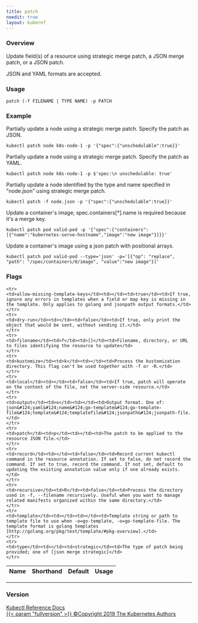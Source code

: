 ```yaml
---
title: patch
noedit: true
layout: kuberef
---
```


### Overview
Update field(s) of a resource using strategic merge patch, a JSON merge patch, or a JSON patch.

 JSON and YAML formats are accepted.

### Usage

`patch (-f FILENAME | TYPE NAME) -p PATCH`


### Example

 Partially update a node using a strategic merge patch. Specify the patch as JSON.

```shell
kubectl patch node k8s-node-1 -p '{"spec":{"unschedulable":true}}'
```

 Partially update a node using a strategic merge patch. Specify the patch as YAML.

```shell
kubectl patch node k8s-node-1 -p $'spec:\n unschedulable: true'
```

 Partially update a node identified by the type and name specified in "node.json" using strategic merge patch.

```shell
kubectl patch -f node.json -p '{"spec":{"unschedulable":true}}'
```

 Update a container's image; spec.containers[*].name is required because it's a merge key.

```shell
kubectl patch pod valid-pod -p '{"spec":{"containers":[{"name":"kubernetes-serve-hostname","image":"new image"}]}}'
```

 Update a container's image using a json patch with positional arrays.

```shell
kubectl patch pod valid-pod --type='json' -p='[{"op": "replace", "path": "/spec/containers/0/image", "value":"new image"}]'
```




### Flags

<div class="table-responsive"><table class="table table-bordered">
<thead class="thead-light">
<tr>
            <th>Name</th>
            <th>Shorthand</th>
            <th>Default</th>
            <th>Usage</th>
        </tr>
    </thead>
    <tbody>
    
    <tr>
    <td>allow-missing-template-keys</td><td></td><td>true</td><td>If true, ignore any errors in templates when a field or map key is missing in the template. Only applies to golang and jsonpath output formats.</td>
    </tr>
    <tr>
    <td>dry-run</td><td></td><td>false</td><td>If true, only print the object that would be sent, without sending it.</td>
    </tr>
    <tr>
    <td>filename</td><td>f</td><td>[]</td><td>Filename, directory, or URL to files identifying the resource to update</td>
    </tr>
    <tr>
    <td>kustomize</td><td>k</td><td></td><td>Process the kustomization directory. This flag can't be used together with -f or -R.</td>
    </tr>
    <tr>
    <td>local</td><td></td><td>false</td><td>If true, patch will operate on the content of the file, not the server-side resource.</td>
    </tr>
    <tr>
    <td>output</td><td>o</td><td></td><td>Output format. One of: json&#124;yaml&#124;name&#124;go-template&#124;go-template-file&#124;template&#124;templatefile&#124;jsonpath&#124;jsonpath-file.</td>
    </tr>
    <tr>
    <td>patch</td><td>p</td><td></td><td>The patch to be applied to the resource JSON file.</td>
    </tr>
    <tr>
    <td>record</td><td></td><td>false</td><td>Record current kubectl command in the resource annotation. If set to false, do not record the command. If set to true, record the command. If not set, default to updating the existing annotation value only if one already exists.</td>
    </tr>
    <tr>
    <td>recursive</td><td>R</td><td>false</td><td>Process the directory used in -f, --filename recursively. Useful when you want to manage related manifests organized within the same directory.</td>
    </tr>
    <tr>
    <td>template</td><td></td><td></td><td>Template string or path to template file to use when -o=go-template, -o=go-template-file. The template format is golang templates [http://golang.org/pkg/text/template/#pkg-overview].</td>
    </tr>
    <tr>
    <td>type</td><td></td><td>strategic</td><td>The type of patch being provided; one of [json merge strategic]</td>
    </tr>
</tbody>
</table></div>




<hr>


### Version

<div class="kubectl-reference-copyright">

<a href="https://github.com/kubernetes/kubernetes">Kubectl Reference Docs  
{{< param "fullversion" >}}   &#xa9;Copyright 2019 The Kubernetes Authors</a>

</div>

